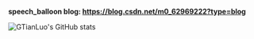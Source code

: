 **speech_balloon blog: https://blog.csdn.net/m0_62969222?type=blog** 


![GTianLuo's GitHub stats](https://github-readme-stats.vercel.app/api?username=stacklens&show_icons=true&theme=radical)
